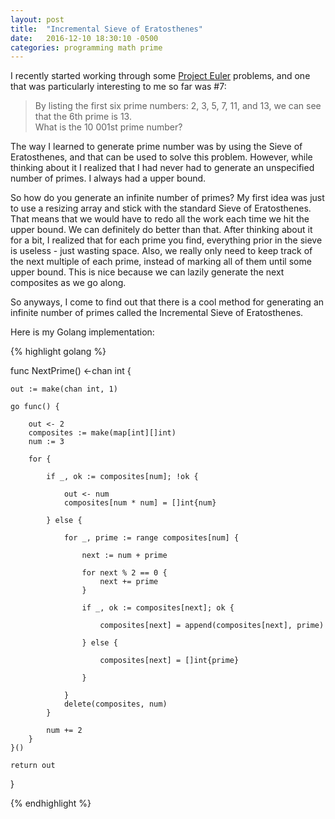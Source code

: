 ```yaml
---
layout: post
title:  "Incremental Sieve of Eratosthenes"
date:   2016-12-10 18:30:10 -0500
categories: programming math prime
---
```


I recently started working through some [Project Euler](https://projecteuler.net/) problems, and one that was particularly interesting to me so far was #7:

>By listing the first six prime numbers: 2, 3, 5, 7, 11, and 13, we can see that the 6th prime is 13.  
What is the 10 001st prime number?

The way I learned to generate prime number was by using the Sieve of Eratosthenes, and that can be used to solve this problem. However, while thinking about it I realized that I had never had to generate an unspecified number of primes. I always had a upper bound.

So how do you generate an infinite number of primes? My first idea was just to use a resizing array and stick with the standard Sieve of Eratosthenes. That means that we would have to redo all the work each time we hit the upper bound. We can definitely do better than that. After thinking about it for a bit, I realized that for each prime you find, everything prior in the sieve is useless - just wasting space. Also, we really only need to keep track of the next multiple of each prime, instead of marking all of them until some upper bound. This is nice because we can lazily generate the next composites as we go along.

So anyways, I come to find out that there is a cool method for generating an infinite number of primes called the Incremental Sieve of Eratosthenes. 

Here is my Golang implementation:

{% highlight golang %}

func NextPrime() <-chan int {

    out := make(chan int, 1)

    go func() {

        out <- 2
        composites := make(map[int][]int)
        num := 3

        for {

            if _, ok := composites[num]; !ok {

                out <- num
                composites[num * num] = []int{num}

            } else {

                for _, prime := range composites[num] {

                    next := num + prime

                    for next % 2 == 0 {
                        next += prime
                    }

                    if _, ok := composites[next]; ok {

                        composites[next] = append(composites[next], prime)

                    } else {

                        composites[next] = []int{prime}

                    }

                }
                delete(composites, num)
            }

            num += 2
        }
    }()

    return out
}

{% endhighlight %}